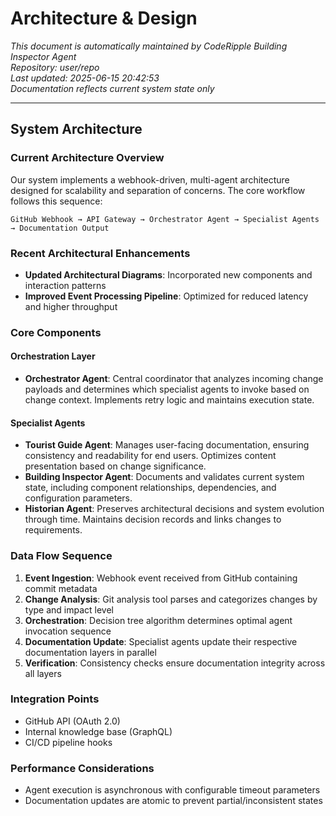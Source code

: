 # Architecture & Design

*This document is automatically maintained by CodeRipple Building Inspector Agent*  
*Repository: user/repo*  
*Last updated: 2025-06-15 20:42:53*  
*Documentation reflects current system state only*

---

## System Architecture

### Current Architecture Overview
Our system implements a webhook-driven, multi-agent architecture designed for scalability and separation of concerns. The core workflow follows this sequence:

```
GitHub Webhook → API Gateway → Orchestrator Agent → Specialist Agents → Documentation Output
```

### Recent Architectural Enhancements
- **Updated Architectural Diagrams**: Incorporated new components and interaction patterns
- **Improved Event Processing Pipeline**: Optimized for reduced latency and higher throughput

### Core Components

#### Orchestration Layer
- **Orchestrator Agent**: Central coordinator that analyzes incoming change payloads and determines which specialist agents to invoke based on change context. Implements retry logic and maintains execution state.

#### Specialist Agents
- **Tourist Guide Agent**: Manages user-facing documentation, ensuring consistency and readability for end users. Optimizes content presentation based on change significance.
- **Building Inspector Agent**: Documents and validates current system state, including component relationships, dependencies, and configuration parameters.
- **Historian Agent**: Preserves architectural decisions and system evolution through time. Maintains decision records and links changes to requirements.

### Data Flow Sequence
1. **Event Ingestion**: Webhook event received from GitHub containing commit metadata
2. **Change Analysis**: Git analysis tool parses and categorizes changes by type and impact level
3. **Orchestration**: Decision tree algorithm determines optimal agent invocation sequence
4. **Documentation Update**: Specialist agents update their respective documentation layers in parallel
5. **Verification**: Consistency checks ensure documentation integrity across all layers

### Integration Points
- GitHub API (OAuth 2.0)
- Internal knowledge base (GraphQL)
- CI/CD pipeline hooks

### Performance Considerations
- Agent execution is asynchronous with configurable timeout parameters
- Documentation updates are atomic to prevent partial/inconsistent states